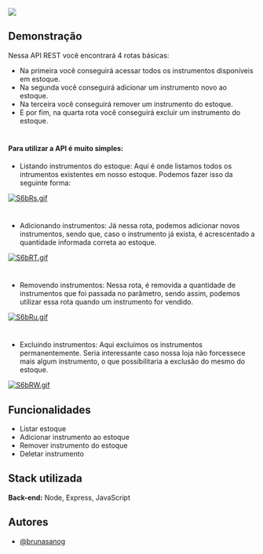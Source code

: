 
![](https://68.media.tumblr.com/e5da5ca31ca2d1775c84b149e8543fb3/tumblr_oaku5s68Qn1qf4kz5o1_1280.gif)


## Demonstração

Nessa API REST você encontrará 4 rotas básicas:

- Na primeira você conseguirá acessar todos os instrumentos disponíveis em estoque.
- Na segunda você conseguirá adicionar um instrumento novo ao estoque.
- Na terceira você conseguirá remover um instrumento do estoque.
- E por fim, na quarta rota você conseguirá excluir um instrumento do estoque.

#
#### Para utilizar a API é muito simples: 

- Listando instrumentos do estoque:
Aqui é onde listamos todos os intrumentos existentes em nosso estoque. Podemos fazer isso da seguinte forma:

[![S6bRs.gif](https://s6.gifyu.com/images/S6bRs.gif)](https://gifyu.com/image/S6bRs)

#

- Adicionando instrumentos:
Já nessa rota, podemos adicionar novos instrumentos, sendo que, caso o instrumento já exista, é acrescentado a quantidade informada correta ao estoque.

[![S6bRT.gif](https://s6.gifyu.com/images/S6bRT.gif)](https://gifyu.com/image/S6bRT)

#

- Removendo instrumentos:
Nessa rota, é removida a quantidade de instrumentos que foi passada no parâmetro, sendo assim, podemos utilizar essa rota quando um instrumento for vendido.

[![S6bRu.gif](https://s6.gifyu.com/images/S6bRu.gif)](https://gifyu.com/image/S6bRu)

#

- Excluindo instrumentos:
Aqui excluímos os instrumentos permanentemente. Seria interessante caso nossa loja não forcessece mais algum instrumento, o que possibilitaria a exclusão do mesmo do estoque.

[![S6bRW.gif](https://s6.gifyu.com/images/S6bRW.gif)](https://gifyu.com/image/S6bRW)




## Funcionalidades

- Listar estoque
- Adicionar instrumento ao estoque
- Remover instrumento do estoque
- Deletar instrumento

## Stack utilizada

**Back-end:** Node, Express, JavaScript


## Autores

- [@brunasanog](https://www.github.com/brunasanog)


